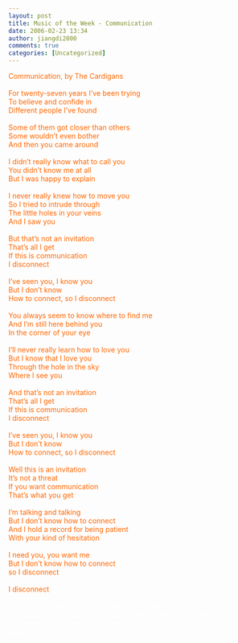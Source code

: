 ```yaml
---
layout: post
title: Music of the Week - Communication
date: 2006-02-23 13:34
author: jiangdi2000
comments: true
categories: [Uncategorized]
---
```

<div id="msgcns!C840C88DA912213B!632" class="bvMsg"><div>
<div><font color="#ff6600">Communication, by The Cardigans </font></div>
<div><font color="#ff6600"></font> </div>
<div><font color="#ff6600">For twenty-seven years I’ve been trying <br />To believe and confide in<br />Different people I’ve found</font></div>
<div><font color="#ff6600"> </font></div>
<div><font color="#ff6600">Some of them got closer than others<br />Some wouldn’t even bother <br />And then you came around</font></div>
<div><font color="#ff6600"> </font></div>
<div><font color="#ff6600">I didn’t really know what to call you <br />You didn’t know me at all<br />But I was happy to explain</font></div>
<div><font color="#ff6600"> </font></div>
<div><font color="#ff6600">I never really knew how to move you<br />So I tried to intrude through <br />The little holes in your veins<br />And I saw you</font></div>
<div><font color="#ff6600"> </font></div>
<div><font color="#ff6600">But that’s not an invitation<br />That’s all I get<br />If this is communication<br />I disconnect </font></div>
<div><font color="#ff6600"> </font></div>
<div><font color="#ff6600">I’ve seen you, I know you<br />But I don’t know<br />How to connect, so I disconnect</font></div>
<div><font color="#ff6600"> </font></div>
<div><font color="#ff6600">You always seem to know where to find me <br />And I’m still here behind you<br />In the corner of your eye</font></div>
<div><font color="#ff6600"> </font></div>
<div><font color="#ff6600">I’ll never really learn how to love you<br />But I know that I love you<br />Through the hole in the sky<br />Where I see you </font></div>
<div><font color="#ff6600"> </font></div>
<div><font color="#ff6600">And that’s not an invitation<br />That’s all I get<br />If this is communication<br />I disconnect </font></div>
<div><font color="#ff6600"> </font></div>
<div><font color="#ff6600">I’ve seen you, I know you<br />But I don’t know<br />How to connect, so I disconnect</font></div>
<div><font color="#ff6600"> </font></div>
<div><font color="#ff6600">Well this is an invitation<br />It’s not a threat<br />If you want communication<br />That’s what you get</font></div>
<div><font color="#ff6600"> </font></div>
<div><font color="#ff6600">I’m talking and talking<br />But I don’t know how to connect <br />And I hold a record for being patient<br /></font><font color="#ff6600">With your kind of hesitation</font></div>
<div><font color="#ff6600"> </font></div>
<div><font color="#ff6600">I need you, you want me<br />But I don’t know how to connect<br />so I disconnect</font></div>
<div><font color="#ff6600"> </font></div>
<div><font color="#ff6600">I disconnect</font></div>
<div><font color="#ff6600"></font> </div>
<div><font color="#ffffff">The first time I heard this meloday, I fell in love with it at once.</font></div>
<div><font color="#ffffff">It is peaceful. It is sad. It is the feeling that's deep in my heart. The feeling moves me from time to time, and this song speaks out for it.</font></div>
<div><font color="#ffffff">Really a GREAT song!</font></div></div></div>
